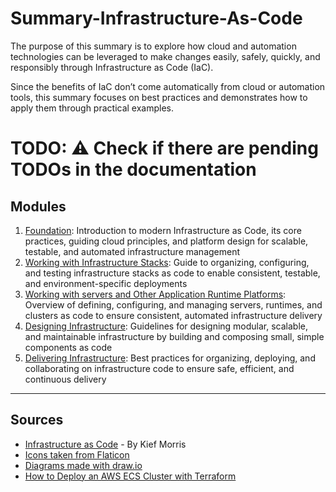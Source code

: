 # Summary-Infrastructure-As-Code

The purpose of this summary is to explore how cloud and automation technologies can be leveraged to make changes easily, safely, quickly, and responsibly through Infrastructure as Code (IaC).

Since the benefits of IaC don’t come automatically from cloud or automation tools, this summary focuses on best practices and demonstrates how to apply them through practical examples.

# TODO: ⚠️ Check if there are pending TODOs in the documentation

## Modules

1. [Foundation](./src/docs/1-foundation/README.md): Introduction to modern Infrastructure as Code, its core practices, guiding cloud principles, and platform design for scalable, testable, and automated infrastructure management
2. [Working with Infrastructure Stacks](./src/docs/2-infrastructure-stacks/README.md): Guide to organizing, configuring, and testing infrastructure stacks as code to enable consistent, testable, and environment-specific deployments
3. [Working with servers and Other Application Runtime Platforms](./src/docs/3-runtime-platforms/README.md): Overview of defining, configuring, and managing servers, runtimes, and clusters as code to ensure consistent, automated infrastructure delivery
4. [Designing Infrastructure](./src/docs/4-designing-infrastructure/README.md): Guidelines for designing modular, scalable, and maintainable infrastructure by building and composing small, simple components as code
5. [Delivering Infrastructure](./src/docs/5-delivering-infrastructure/README.md): Best practices for organizing, deploying, and collaborating on infrastructure code to ensure safe, efficient, and continuous delivery

---

## Sources
- [Infrastructure as Code](https://www.oreilly.com/library/view/infrastructure-as-code/9781491924334/) - By Kief Morris
- [Icons taken from Flaticon](https://www.flaticon.com/)
- [Diagrams made with draw.io](https://app.diagrams.net)
- [How to Deploy an AWS ECS Cluster with Terraform](https://spacelift.io/blog/terraform-ecs)


